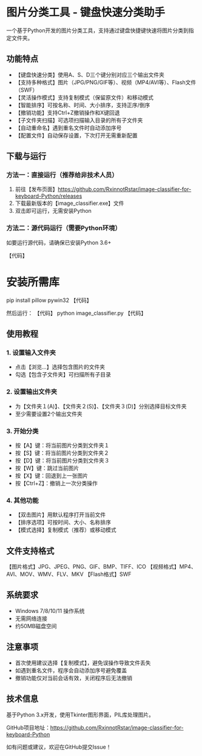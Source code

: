 # 图片分类工具 - 键盘快速分类助手

一个基于Python开发的图片分类工具，支持通过键盘快捷键快速将图片分类到指定文件夹。

## 功能特点

- 【键盘快速分类】使用A、S、D三个键分别对应三个输出文件夹
- 【支持多种格式】图片（JPG/PNG/GIF等）、视频（MP4/AVI等）、Flash文件（SWF）
- 【灵活操作模式】支持复制模式（保留原文件）和移动模式
- 【智能排序】可按名称、时间、大小排序，支持正序/倒序
- 【撤销功能】支持Ctrl+Z撤销操作和X键回退
- 【子文件夹扫描】可选项扫描输入目录的所有子文件夹
- 【自动重命名】遇到重名文件时自动添加序号
- 【配置文件】自动保存设置，下次打开无需重新配置

## 下载与运行

### 方法一：直接运行（推荐给非技术人员）

1. 前往【发布页面】https://github.com/RxinnotRstar/image-classifier-for-keyboard-Python/releases
2. 下载最新版本的【image_classifier.exe】文件
3. 双击即可运行，无需安装Python

### 方法二：源代码运行（需要Python环境）

如要运行源代码，请确保已安装Python 3.6+

【代码】
# 安装所需库
pip install pillow pywin32
【代码】

然后运行：
【代码】
python image_classifier.py
【代码】

## 使用教程

### 1. 设置输入文件夹
- 点击【浏览...】选择包含图片的文件夹
- 勾选【包含子文件夹】可扫描所有子目录

### 2. 设置输出文件夹
- 为【文件夹１(A)】、【文件夹２(S)】、【文件夹３(D)】分别选择目标文件夹
- 至少需要设置2个输出文件夹

### 3. 开始分类
- 按【A】键：将当前图片分类到文件夹１
- 按【S】键：将当前图片分类到文件夹２  
- 按【D】键：将当前图片分类到文件夹３
- 按【W】键：跳过当前图片
- 按【X】键：回退到上一张图片
- 按【Ctrl+Z】：撤销上一次分类操作

### 4. 其他功能
- 【双击图片】用默认程序打开当前文件
- 【排序选项】可按时间、大小、名称排序
- 【模式选择】复制模式（推荐）或移动模式

## 文件支持格式

【图片格式】JPG、JPEG、PNG、GIF、BMP、TIFF、ICO
【视频格式】MP4、AVI、MOV、WMV、FLV、MKV
【Flash格式】SWF

## 系统要求

- Windows 7/8/10/11 操作系统
- 无需网络连接
- 约50MB磁盘空间

## 注意事项

- 首次使用建议选择【复制模式】，避免误操作导致文件丢失
- 如遇到重名文件，程序会自动添加序号避免覆盖
- 撤销功能仅对当前会话有效，关闭程序后无法撤销

## 技术信息

基于Python 3.x开发，使用Tkinter图形界面，PIL库处理图片。

GitHub项目地址：https://github.com/RxinnotRstar/image-classifier-for-keyboard-Python

如有问题或建议，欢迎在GitHub提交Issue！
